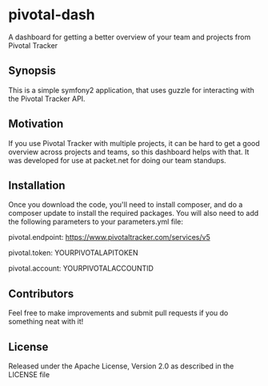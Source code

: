 # pivotal-dash
A dashboard for getting a better overview of your team and projects from Pivotal Tracker


## Synopsis

This is a simple symfony2 application, that uses guzzle for interacting with the Pivotal Tracker API. 

## Motivation

If you use Pivotal Tracker with multiple projects, it can be hard to get a good overview across projects and teams, so this dashboard helps with that. It was developed for use at packet.net for doing our team standups.

## Installation

Once you download the code, you'll need to install composer, and do a composer update to install the required packages. You will also need to add the following parameters to your parameters.yml file:


pivotal.endpoint: https://www.pivotaltracker.com/services/v5

pivotal.token: YOURPIVOTALAPITOKEN

pivotal.account: YOURPIVOTALACCOUNTID

## Contributors

Feel free to make improvements and submit pull requests if you do something neat with it!

## License

Released under the Apache License, Version 2.0 as described in the LICENSE file

